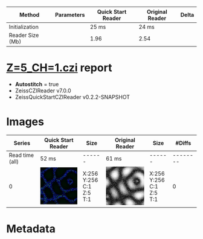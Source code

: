 |  Method            | Parameters       | Quick Start Reader | Original Reader | Delta  |
| -------------------|------------------|--------------------|-----------------|------- |
| Initialization     |                  |25 ms|24 ms|        |
| Reader Size (Mb)     |                  |1.96|2.54|        |
# [Z=5_CH=1.czi](https://zenodo.org/record/7015307/files/Z%3D5_CH%3D1.czi) report
 - **Autostitch** = true
 - ZeissCZIReader v7.0.0
 - ZeissQuickStartCZIReader v0.2.2-SNAPSHOT

# Images 

| Series            | Quick Start Reader | Size | Original Reader | Size | #Diffs |
|-------------------|--------------------|------|-----------------|------|--------|
| Read time (all)   |52 ms|------|61 ms|------|--------|
|0|![Z=5_CH=1.quick_true.flat_true.stitch_true.series_0.jpg](Z=5_CH=1/Z=5_CH=1.quick_true.flat_true.stitch_true.series_0.jpg)|X:256<br>Y:256<br>C:1<br>Z:5<br>T:1|![Z=5_CH=1.quick_false.flat_true.stitch_true.series_0.jpg](Z=5_CH=1/Z=5_CH=1.quick_false.flat_true.stitch_true.series_0.jpg)|X:256<br>Y:256<br>C:1<br>Z:5<br>T:1|0|

# Metadata

